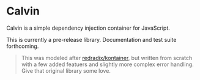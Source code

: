 # Calvin

Calvin is a simple dependency injection container for JavaScript.

This is currently a pre-release library. Documentation and test suite forthcoming.

> This was modeled after [redradix/kontainer](https://github.com/redradix/kontainer), but written from scratch with a few added featuers and slightly more complex error handling. Give that original library some love.